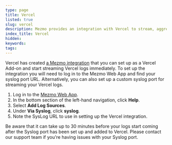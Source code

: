 ```yaml
---
type: page
title: Vercel
listed: true
slug: vercel
description: Mezmo provides an integration with Vercel to stream, aggregate, and gain insights from Vercel logs
index_title: Vercel
hidden: 
keywords: 
tags: 
---
```



Vercel has created [a Mezmo integration](https://vercel.com/integrations/logdna) that you can set up as a Vercel Add-on and start streaming Vercel logs immediately. To set up the integration you will need to log in to the Mezmo Web App and find your syslog port URL. Alternatively, you can also set up a custom syslog port for streaming your Vercel logs.

1. Log in to the [Mezmo Web App](https://app.mezmo.com/).
2. In the bottom section of the left-hand navigation, click **Help**.
3. Select **Add Log Sources**.
4. Under **Via Syslog**, click **syslog**.
5. Note the SysLog URL to use in setting up the Vercel integration.

Be aware that it can take up to 30 minutes before your logs start coming after the Syslog port has been set up and added to Vercel. Please contact our support team if you're having issues with your Syslog port.
